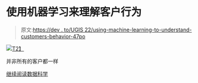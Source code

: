 # 使用机器学习来理解客户行为

> 原文:[https://dev . to/UGIS 22/using-machine-learning-to-understand-customers-behavior-47po](https://dev.to/ugis22/using-machine-learning-to-understand-customers-behavior-47po)

[![](../Images/6d2e2ec6aafb09a3e547d385e8988c3b.png)T2】](https://towardsdatascience.com/using-machine-learning-to-understand-customers-behavior-f41b567d3a50?source=rss-5515433d5913------2)

并非所有的客户都一样

[继续阅读数据科学](https://towardsdatascience.com/using-machine-learning-to-understand-customers-behavior-f41b567d3a50?source=rss-5515433d5913------2)